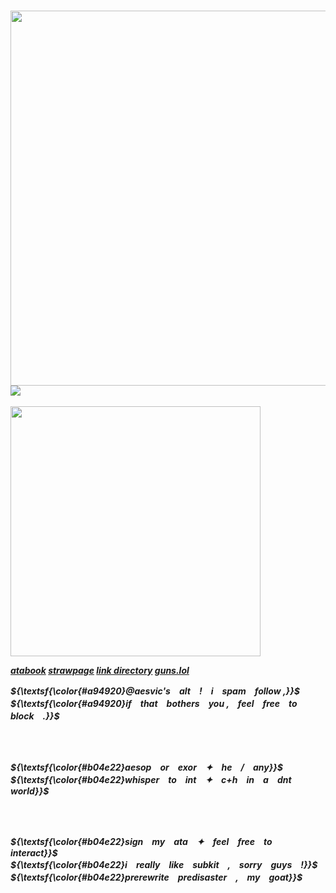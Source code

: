 <br><br><br><br><br>

<h5 align="left">
<img src="https://github.com/user-attachments/assets/2c4d868c-8599-44f7-ae60-d144bdd3cca9" width="auto" height="600" align="left"></img>
<img src="https://komarev.com/ghpvc/?username=aesvic&color=b04e22&plastic&label=⠀EUPHORIA+;⠀"></img> <br> <br> <img src="https://readme-typing-svg.demolab.com?font=Neuton&duration=2000&pause=1000&color=7A2C18&width=435&lines=I+must+be+the+reason+why;you+have+given+up+your+smiles+%2C;and+the+hope+inside+your+eyes+have+been+stolen+.;I+must+be+the+reason+why;you+must+tell+me+all+these+lies+.;Wishing+you+a+better+life+without+me+by+your+side+." width="400" height="auto""></img>

<a href="https://medkit.atabook.org"> atabook</a> <a href="https://aesvic.straw.page">strawpage</a> <a href="https://rentry.co/victor-grantz">link directory</a> <a href="https://guns.lol/exorspace">guns.lol</a>

<p align="left">
 ${\textsf{\color{#a94920}@aesvic's　alt　!　i　spam　follow ,}}$ <br>
   ${\textsf{\color{#a94920}if　that　bothers　you ,　feel　free　to　block　.}}$ <br>

 <br>  <br>

   ${\textsf{\color{#b04e22}aesop　or　exor　✦　he　/　any}}$<br>
    ${\textsf{\color{#b04e22}whisper　to　int　✦　c+h　in　a　dnt　world}}$ <br>


 <br>  <br>

   ${\textsf{\color{#b04e22}sign　my　ata　✦　feel　free　to　interact}}$<br>
    ${\textsf{\color{#b04e22}i　really　like　subkit　,　sorry　guys　!}}$ <br>
    ${\textsf{\color{#b04e22}prerewrite　predisaster　,　my　goat}}$ <br>

   
</h5>
<br>
